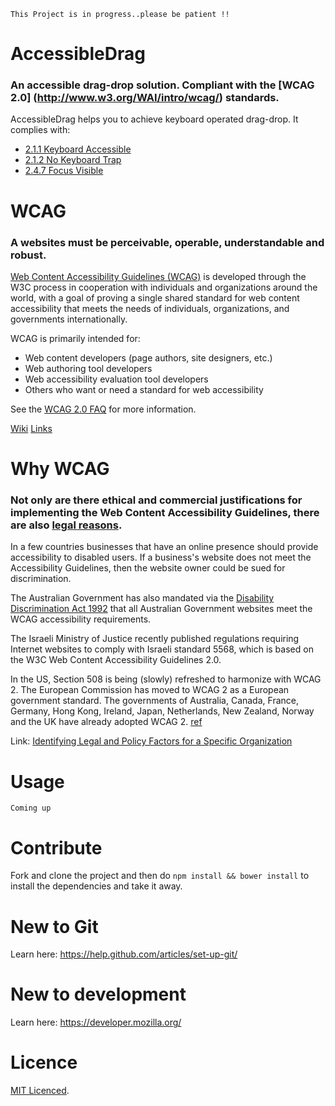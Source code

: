 `This Project is in progress..please be patient !!`

# AccessibleDrag

### An accessible drag-drop solution. Compliant with the [**WCAG 2.0**] (http://www.w3.org/WAI/intro/wcag/) standards.

AccessibleDrag helps you to achieve keyboard operated drag-drop. It complies with:

* [2.1.1 Keyboard Accessible](http://www.w3.org/TR/2008/REC-WCAG20-20081211/#keyboard-operation)
* [2.1.2 No Keyboard Trap](http://www.w3.org/TR/2008/REC-WCAG20-20081211/#keyboard-operation)
* [2.4.7 Focus Visible](http://www.w3.org/TR/2008/REC-WCAG20-20081211/#navigation-mechanisms)

# WCAG

### A websites must be perceivable, operable, understandable and robust.

[Web Content Accessibility Guidelines (WCAG)](http://www.w3.org/WAI/intro/wcag) is developed through the W3C process in cooperation with individuals and organizations around the world, with a goal of proving a single shared standard for web content accessibility that meets the needs of individuals, organizations, and governments internationally.

WCAG is primarily intended for:

* Web content developers (page authors, site designers, etc.)
* Web authoring tool developers
* Web accessibility evaluation tool developers
* Others who want or need a standard for web accessibility

See the [WCAG 2.0 FAQ](http://www.w3.org/WAI/WCAG20/wcag2faq) for more information.

[Wiki](https://en.wikipedia.org/wiki/Web_Content_Accessibility_Guidelines#WCAG_2.0)
[Links](https://en.wikipedia.org/wiki/Web_Content_Accessibility_Guidelines#External_links)

# Why WCAG

### Not only are there ethical and commercial justifications for implementing the Web Content Accessibility Guidelines, there are also [legal reasons](https://en.wikipedia.org/wiki/Web_Content_Accessibility_Guidelines#Legal_obligations).

In a few countries businesses that have an online presence should provide accessibility to disabled users. If a business's website does not meet the Accessibility Guidelines, then the website owner could be sued for discrimination.

The Australian Government has also mandated via the [Disability Discrimination Act 1992](http://www.comlaw.gov.au/Series/C2004A04426) that all Australian Government websites meet the WCAG accessibility requirements.

The Israeli Ministry of Justice recently published regulations requiring Internet websites to comply with Israeli standard 5568, which is based on the W3C Web Content Accessibility Guidelines 2.0.

In the US, Section 508 is being (slowly) refreshed to harmonize with WCAG 2. The European Commission has moved to WCAG 2 as a European government standard. The governments of Australia, Canada, France, Germany, Hong Kong, Ireland, Japan, Netherlands, New Zealand, Norway and the UK have already adopted WCAG 2. [ref](http://www.powermapper.com/blog/government-accessibility-standards/)

Link: [Identifying Legal and Policy Factors for a Specific Organization](http://www.w3.org/WAI/bcase/pol#custom)

# Usage

`Coming up`

# Contribute

Fork and clone the project and then do `npm install && bower install` to install the dependencies and take it away.

# New to Git

Learn here: https://help.github.com/articles/set-up-git/

# New to development

Learn here: https://developer.mozilla.org/

# Licence

[MIT Licenced](./LICENCE).